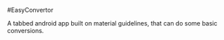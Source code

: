 #EasyConvertor

A tabbed android app built on material guidelines, that can do some basic conversions.

